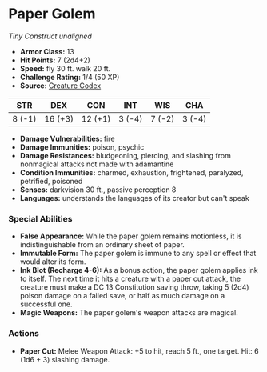 # Paper Golem

*Tiny* *Construct* *unaligned*

- **Armor Class:** 13
- **Hit Points:** 7 (2d4+2)
- **Speed:** fly 30 ft. walk 20 ft.
- **Challenge Rating:** 1/4 (50 XP)
- **Source:** [Creature Codex](https://koboldpress.com/kpstore/product/creature-codex-for-5th-edition-dnd/)

| STR | DEX | CON | INT | WIS | CHA |
| --- | --- | --- | --- | --- | --- |
| 8 (-1) | 16 (+3) | 12 (+1) | 3 (-4) | 7 (-2) | 3 (-4) |

- **Damage Vulnerabilities:** fire
- **Damage Immunities:** poison, psychic
- **Damage Resistances:** bludgeoning, piercing, and slashing from nonmagical attacks not made with adamantine
- **Condition Immunities:** charmed, exhaustion, frightened, paralyzed, petrified, poisoned
- **Senses:** darkvision 30 ft., passive perception 8
- **Languages:** understands the languages of its creator but can't speak
### Special Abilities
- **False Appearance:** While the paper golem remains motionless, it is indistinguishable from an ordinary sheet of paper.
- **Immutable Form:** The paper golem is immune to any spell or effect that would alter its form.
- **Ink Blot (Recharge 4-6):** As a bonus action, the paper golem applies ink to itself. The next time it hits a creature with a paper cut attack, the creature must make a DC 13 Constitution saving throw, taking 5 (2d4) poison damage on a failed save, or half as much damage on a successful one.
- **Magic Weapons:** The paper golem's weapon attacks are magical.
### Actions
- **Paper Cut:** Melee Weapon Attack: +5 to hit, reach 5 ft., one target. Hit: 6 (1d6 + 3) slashing damage.
